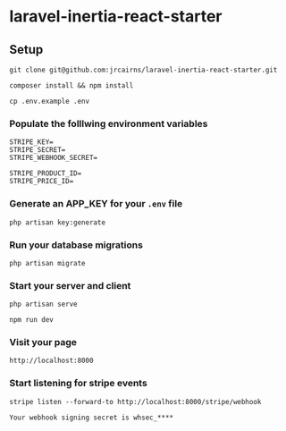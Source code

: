 
# laravel-inertia-react-starter

## Setup

```
git clone git@github.com:jrcairns/laravel-inertia-react-starter.git
```

```
composer install && npm install
```

```
cp .env.example .env
```

### Populate the folllwing environment variables
```
STRIPE_KEY=
STRIPE_SECRET=
STRIPE_WEBHOOK_SECRET=

STRIPE_PRODUCT_ID=
STRIPE_PRICE_ID=
```

### Generate an APP_KEY for your `.env` file
```
php artisan key:generate
```

### Run your database migrations
```
php artisan migrate
```

### Start your server and client
```
php artisan serve

npm run dev
```

### Visit your page
```
http://localhost:8000
```

### Start listening for stripe events
```
stripe listen --forward-to http://localhost:8000/stripe/webhook

Your webhook signing secret is whsec_****
```